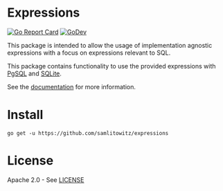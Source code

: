 # Expressions

[![Go Report Card][goreportcardbadge]][goreportcard]
[![GoDev](https://img.shields.io/static/v1?label=godev&message=reference&color=00add8)][godev]

This package is intended to allow the usage of implementation agnostic expressions with a focus on expressions relevant
to SQL.

This package contains functionality to use the provided expressions with [PgSQL][pgsqldoc]
and [SQLite][sqlitedoc].

See the [documentation][godev] for more information.

[goreportcardbadge]: https://goreportcard.com/badge/github.com/samlitowitz/expressions
[goreportcard]: https://goreportcard.com/report/github.com/samlitowitz/expressions

[godev]: https://pkg.go.dev/github.com/samlitowitz/expressions

[pgsqldoc]: https://pkg.go.dev/github.com/samlitowitz/expressions/pgsql#WhereClauseFromExpression

[sqlitedoc]: https://pkg.go.dev/github.com/samlitowitz/expressions/sqlite#WhereClauseFromExpression

# Install

```
go get -u https://github.com/samlitowitz/expressions
```

# License

Apache 2.0 - See [LICENSE][license]

[license]: https://github.com/samlitowitz/expressions/blob/master/LICENSE
